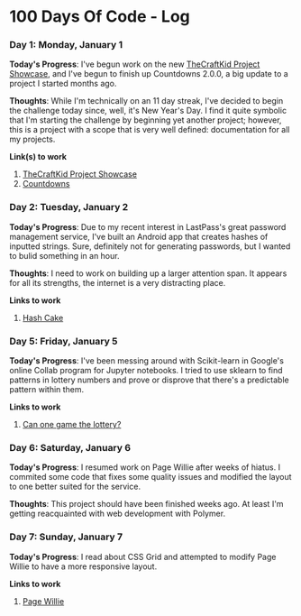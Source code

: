 # 100 Days Of Code - Log

### Day 1: Monday, January 1

**Today's Progress**: I've begun work on the new [TheCraftKid Project Showcase](https://thecraftkid.github.io),
and I've begun to finish up Countdowns 2.0.0, a big update to a project I
started months ago.

**Thoughts**: While I'm technically on an 11 day streak, I've decided to begin
the challenge today since, well, it's New Year's Day. I find it quite symbolic 
that I'm starting the challenge by beginning yet another project; however, this
is a project with a scope that is very well defined: documentation for all my
projects.

**Link(s) to work**
1. [TheCraftKid Project Showcase](https://github.com/TheCraftKid/thecraftkid.github.io)
2. [Countdowns](https://github.com/TheCraftKid/countdowns-android)

### Day 2: Tuesday, January 2

**Today's Progress**: Due to my recent interest in LastPass's great password
management service, I've built an Android app that creates hashes of inputted
strings. Sure, definitely not for generating passwords, but I wanted to bulid
something in an hour.

**Thoughts**: I need to work on building up a larger attention span. It
appears for all its strengths, the internet is a very distracting place.

**Links to work**
1. [Hash Cake](https://github.com/TheCraftKid/hash-cake)

### Day 5: Friday, January 5

**Today's Progress**: I've been messing around with Scikit-learn in Google's
online Collab program for Jupyter notebooks. I tried to use sklearn to find
patterns in lottery numbers and prove or disprove that there's a predictable
pattern within them.

**Links to work**
1. [Can one game the lottery?](https://colab.research.google.com/notebook#fileId=1Ego3Wtz_h2C7YDIf-SzWPs0naOOHY8Mx)

### Day 6: Saturday, January 6

**Today's Progress**: I resumed work on Page Willie after weeks of hiatus. I
commited some code that fixes some quality issues and modified the layout to
one better suited for the service.

**Thoughts**: This project should have been finished weeks ago. At least I'm
getting reacquainted with web development with Polymer.

### Day 7: Sunday, January 7

**Today's Progress**: I read about CSS Grid and attempted to modify Page Willie
to have a more responsive layout.

**Links to work**
1. [Page Willie](https://github.com/TheCraftKid/page-willie)
